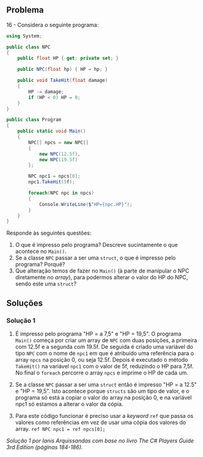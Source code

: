 ## Problema


16 - Considera o seguinte programa:

```cs
using System;

public class NPC
{
    public float HP { get; private set; }

    public NPC(float hp) { HP = hp; }

    public void TakeHit(float damage)
    {
        HP -= damage;
        if (HP < 0) HP = 0;
    }
}

public class Program
{
    public static void Main()
    {
        NPC[] npcs = new NPC[]
        {
            new NPC(12.5f),
            new NPC(19.5f)
        };

        NPC npc1 = npcs[0];
        npc1.TakeHit(5f);

        foreach(NPC npc in npcs)
        {
            Console.WriteLine($"HP={npc.HP}");
        }
    }
}
```

Responde às seguintes questões:

1. O que é impresso pelo programa? Descreve sucintamente o que acontece no
`Main()`.
2. Se a classe `NPC` passar a ser uma `struct`, o que é impresso pelo programa?
Porquê?
3. Que alteração temos de fazer no `Main()` (à parte de manipular o NPC
diretamente no _array_), para podermos alterar o valor do HP do NPC, sendo este
uma `struct`?


## Soluções

### Solução 1


1. É impresso pelo programa "HP = a 7,5" e "HP = 19,5".
   O programa `Main()` começa por criar um array de `NPC` com duas posições, a 
   primeira com 12.5f e a segunda com 19.5f. 
   De seguida é criado uma variável do tipo `NPC` com o nome de `npc1` em que é 
   atribuído uma referência para o array `npcs` na posição 0, ou seja 12.5f.
   Depois é executado o método `TakeHit()` na variável `npc1` com o valor de 5f,
   reduzindo o HP para 7,5f.
   No final o `foreach` percorre o array `npcs` e imprime o HP de cada um.
   
2. Se a classe `NPC` passar a ser uma `struct` então é impresso "HP = a 12.5" e
   "HP = 19,5".
   Isto acontece porque `structs` são um tipo de valor, e o programa só está a
   copiar o valor do array na posição 0, e na variável npc1 só estamos a alterar
   o valor da cópia.

3. Para este código funcionar é preciso usar a _keyword_ `ref` que passa os 
   valores como referências em vez de usar uma cópia dos valores do array.
   `ref NPC npc1 = ref npcs[0];`   





*Solução 1 por Ianis Arquissandas com base no livro _The C# Players Guide 3rd
Edition_ (páginas 184-186).*